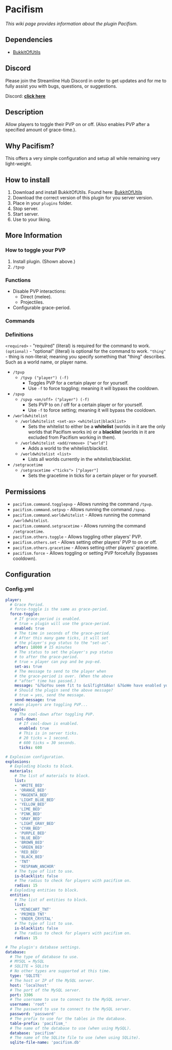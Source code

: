 # Pacifism
*This wiki page provides information about the plugin Pacifism.*

## Dependencies
* [BukkitOfUtils](https://modrinth.com/plugin/bukkitofutils)

## Discord
Please join the Streamline Hub Discord in order to get updates and for me to fully assist you with bugs, questions, or suggestions.

Discord: [**click here**](https://dsc.gg/streamline)

## Description
Allow players to toggle their PVP on or off. (Also enables PVP after a specified amount of grace-time.).

## Why Pacifism?
This offers a very simple configuration and setup all while remaining very light-weight.

## How to install
1. Download and install BukkitOfUtils. Found here: [BukkitOfUtils](https://modrinth.com/plugin/bukkitofutils)
2. Download the correct version of this plugin for you server version.
3. Place in your `plugins` folder.
4. Stop server.
5. Start server.
6. Use to your liking.

## More Information
### How to toggle your PVP
1. Install plugin. (Shown above.)
2. `/tpvp`

### Functions
* Disable PVP interactions:
    * Direct (melee).
    * Projectiles.
* Configurable grace-period.

### Commands

### Definitions
`<required>` - "required" (literal) is required for the command to work.
`(optional)` - "optional" (literal) is optional for the command to work.
`"thing"` - thing is non-literal; meaning you specify something that "thing" describes. Such as a world name, or player name.

* `/tpvp`
    * `/tpvp ("player") (-f)`
        * Toggles PVP for a certain player or for yourself.
        * Use `-f` to force toggling; meaning it will bypass the cooldown.
* `/spvp`
    * `/spvp <on/off> ("player") (-f)`
        * Sets PVP to on / off for a certain player or for yourself.
        * Use `-f` to force setting; meaning it will bypass the cooldown.
* `/worldwhitelist`
    * `/worldwhitelist <set-as> <whitelist|blacklist>`
        * Sets the whitelist to either be a **whitelist** (worlds in it are the only worlds that Pacifism works in) or a **blacklist** (worlds in it are excluded from Pacifism working in them).
    * `/worldwhitelist <add/remove> ["world"]`
        * Adds a world to the whitelist/blacklist.
    * `/worldwhitelist <list>`
        * Lists all worlds currently in the whitelist/blacklist.
* `/setgracetime`
    * `/setgracetime <"ticks"> ["player"]`
        * Sets the gracetime in ticks for a certain player or for yourself.

## Permissions
- `pacifism.command.togglepvp` - Allows running the command `/tpvp`.
- `pacifism.command.setpvp` - Allows running the command `/spvp`.
- `pacifism.command.worldwhitelist` - Allows running the command `/worldwhitelist`.
- `pacifism.command.setgracetime` - Allows running the command `/setgracetime`.
- `pacifism.others.toggle` - Allows toggling other players' PVP.
- `pacifism.others.set` - Allows setting other players' PVP to on or off.
- `pacifism.others.gracetime` - Allows setting other players' gracetime.
- `pacifism.force` - Allows toggling or setting PVP forcefully (bypasses cooldown).

## Configuration
### Config.yml
```YAML
player:
  # Grace Period.
  # force-toggle is the same as grace-period.
  force-toggle:
    # If grace-period is enabled.
    # true = plugin will use the grace-period.
    enabled: true
    # The time in seconds of the grace-period.
    # After this many game ticks, it will set
    # the player's pvp status to the "set-as".
    after: 18000 # 15 minutes
    # The status to set the player's pvp status
    # to after the grace-period.
    # true = player can pvp and be pvp-ed.
    set-as: true
    # The message to send to the player when
    # the grace-period is over. (When the above
    # "after" time has passed.)
    message: "&7&oYou seem fit to &c&lfight&8&o! &7&oWe have enabled your &c&lPVP&8&o!"
    # Should the plugin send the above message?
    # true = yes, send the message.
    send-message: true
  # When players are toggling PVP...
  toggle:
    # The cool-down after toggling PVP.
    cool-down:
      # If cool-down is enabled.
      enabled: true
      # This is in server ticks.
      # 20 ticks = 1 second.
      # 600 ticks = 30 seconds.
      ticks: 600

# Explosion configuration.
explosions:
  # Exploding blocks to block.
  materials:
    # The list of materials to block.
    list:
    - 'WHITE_BED'
    - 'ORANGE_BED'
    - 'MAGENTA_BED'
    - 'LIGHT_BLUE_BED'
    - 'YELLOW_BED'
    - 'LIME_BED'
    - 'PINK_BED'
    - 'GRAY_BED'
    - 'LIGHT_GRAY_BED'
    - 'CYAN_BED'
    - 'PURPLE_BED'
    - 'BLUE_BED'
    - 'BROWN_BED'
    - 'GREEN_BED'
    - 'RED_BED'
    - 'BLACK_BED'
    - 'TNT'
    - 'RESPAWN_ANCHOR'
    # The type of list to use.
    is-blacklist: false
    # The radius to check for players with pacifism on.
    radius: 15
  # Exploding entities to block.
  entities:
    # The list of entities to block.
    list:
    - 'MINECART_TNT'
    - 'PRIMED_TNT'
    - 'ENDER_CRYSTAL'
    # The type of list to use.
    is-blacklist: false
    # The radius to check for players with pacifism on.
    radius: 15

# The plugin's database settings.
database:
  # The type of database to use.
  # MYSQL = MySQL
  # SQLITE = SQLite
  # No other types are supported at this time.
  type: 'SQLITE'
  # The host or IP of the MySQL server.
  host: 'localhost'
  # The port of the MySQL server.
  port: 3306
  # The username to use to connect to the MySQL server.
  username: 'root'
  # The password to use to connect to the MySQL server.
  password: 'password'
  # The prefix to use for the tables in the database.
  table-prefix: 'pacifism_'
  # The name of the database to use (when using MySQL).
  database: 'pacifism'
  # The name of the SQLite file to use (when using SQLite).
  sqlite-file-name: 'pacifism.db'
```